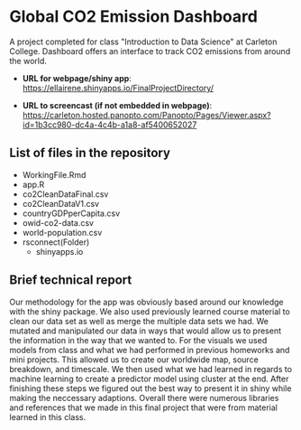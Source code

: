 # Global CO2 Emission Dashboard
A project completed for class "Introduction to Data Science" at Carleton College. Dashboard offers an interface to track CO2 emissions from around the world.

- **URL for webpage/shiny app**: https://ellairene.shinyapps.io/FinalProjectDirectory/

- **URL to screencast (if not embedded in webpage)**: https://carleton.hosted.panopto.com/Panopto/Pages/Viewer.aspx?id=1b3cc980-dc4a-4c4b-a1a8-af5400652027

## List of files in the repository

- WorkingFile.Rmd
- app.R
- co2CleanDataFinal.csv
- co2CleanDataV1.csv
- countryGDPperCapita.csv
- owid-co2-data.csv
- world-population.csv
- rsconnect(Folder)
  - shinyapps.io

## Brief technical report

Our methodology for the app was obviously based around our knowledge with the shiny package. We also used previously learned course material to clean our data set as well as merge the multiple data sets we had. We mutated and manipulated our data in ways that would allow us to present the information in the way that we wanted to. For the visuals we used models from class and what we had performed in previous homeworks and mini projects. This allowed us to create our worldwide map, source breakdown, and timescale. We then used what we had learned in regards to machine learning to create a predictor model using cluster at the end. After finishing these steps we figured out the best way to present it in shiny while making the neccessary adaptions. Overall there were numerous libraries and references that we made in this final project that were from material learned in this class.
